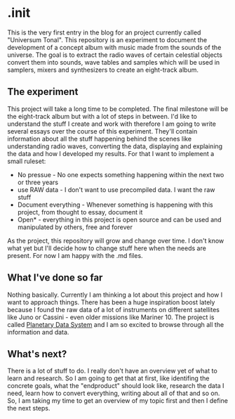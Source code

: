 # .init

This is the very first entry in the blog for an project currently called "Universum Tonal". This repository is an experiment to document the development of a concept album with music made from the sounds of the universe. The goal is to extract the radio waves of certain celestial objects convert them into sounds, wave tables and samples which will be used in samplers, mixers and synthesizers to create an eight-track album.

## The experiment

This project will take a long time to be completed. The final milestone will be the eight-track album but with a lot of steps in between. I'd like to understand the stuff I create and work with therefore I am going to write several essays over the course of this experiment. They'll contain information about all the stuff happening behind the scenes like understanding radio waves, converting the data, displaying and explaining the data and how I developed my results. For that I want to implement a small ruleset:

* No pressue - No one expects something happening within the next two or three years
* use RAW data - I don't want to use precompiled data. I want the raw stuff
* Document everything - Whenever something is happening with this project, from thought to essay, document it
* Open\* - everything in this project is open source and can be used and manipulated by others, free and forever

As the project, this repository will grow and change over time. I don't know what yet but I'll decide how to change stuff here when the needs are present. For now I am happy with the .md files.

## What I've done so far

Nothing basically. Currently I am thinking a lot about this project and how I want to approach things. There has been a huge inspiration boost lately because I found the raw data of a lot of instruments on different satellites like Juno or Cassini - even older missions like Mariner 10. The project is called [Planetary Data System](https://pds-ppi.igpp.ucla.edu/index.jsp) and I am so excited to browse through all the information and data.

## What's next?

There is a lot of stuff to do. I really don't have an overview yet of what to learn and research. So I am going to get that at first, like identifing the concrete goals, what the "endproduct" should look like, research the data I need, learn how to convert everything, writing about all of that and so on. So, I am taking my time to get an overview of my topic first and then I define the next steps.
